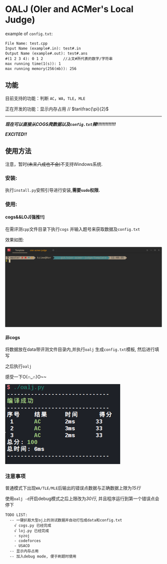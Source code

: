 # OALJ (OIer and ACMer's Local Judge)

example of `config.txt`:

``` test
File Name: test.cpp
Input Name (example#.in): test#.in
Output Name (example#.out): test#.ans
#(1 2 3 4): 0 1 2         //上文#所代表的数字/字符串
max running time(1(s)): 1
max running memory(256(mb)): 256
```
## 功能

目前支持的功能：判断 `AC`，`WA`，`TLE`，`MLE`

正在开发的功能：显示内存占用   // $tan\frac{\pi}{2}$

---

***现在可以直接从COGS爬数据以及`config.txt`辣!!!!!!!!!!!!!***

***EXCITED!!***

## 使用方法

注意，暂时~~(未来八成也不会)~~不支持Windows系统.

### 安装:

执行`install.py`安照引导进行安装,**需要`sudo`权限.**

### 使用:

#### cogs&&LOJ[强推!!]

在需评测`cpp`文件目录下执行`cogs` 并输入题号来获取数据及`config.txt`

效果如图:

![cogs](./cogs.gif)

#### 非cogs

将数据放在data带评测文件目录内,并执行`oalj` 生成`config.txt`模板, 然后进行填写

之后执行`oalj`

感受一下O(∩_∩)O~~

![ac](./ac.png)

###  注意事项

  普通模式下出现`WA/TLE/MLE`后输出的错误点数据与正确数据上限为*15行* 

  使用`oalj -d`开启debug模式之后上限改为*30行*, 并且程序运行到第一个错误点会停下

```
TODO LIST:
  -- 一键扒取大型oj上的测试数据并自动打包成data和config.txt
    √ cogs.py 已经完成
    √ loj.py 已经完成
    - syzoj
    - codeforces
    - USACO
  -- 显示内存占用
  -- 加入debug mode, 便于刷题时使用
```
